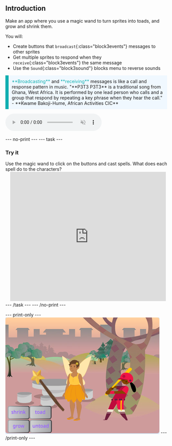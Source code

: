 ## Introduction

Make an app where you use a magic wand to turn sprites into toads, and grow and shrink them.

You will:
+ Create buttons that `broadcast`{:class="block3events"} messages to other sprites
+ Get multiple sprites to respond when they `receive`{:class="block3events"} the same message
+ Use the `Sound`{:class="block3sound"} blocks menu to reverse sounds

<p style="border-left: solid; border-width:10px; border-color: #0faeb0; background-color: aliceblue; padding: 10px;">
<span style="color: #0faeb0">**Broadcasting**</span> and <span style="color: #0faeb0">**receiving**</span> messages is like a call and response pattern in music.
  "**P3T3 P3T3** is a traditional song from Ghana, West Africa. It is performed by one lead person who calls and a group that respond by repeating a key phrase when they hear the call." - **Kwame Bakoji-Hume, African Activities CIC**
  
<audio controls autoplay muted><source src="images/Pete-Pete.mp3" type="audio/wav"></audio>  
</p>

--- no-print ---
--- task ---
### Try it
<div style="display: flex; flex-wrap: wrap">
<div style="flex-basis: 175px; flex-grow: 1">  
Use the magic wand to click on the buttons and cast spells. What does each spell do to the characters?
</div>
<div class="scratch-preview" style="margin-left: 15px;">
  <iframe allowtransparency="true" width="485" height="402" src="https://scratch.mit.edu/projects/embed/518413238/?autostart=false" frameborder="0"></iframe>
</div>
</div>
--- /task ---
--- /no-print ---

--- print-only ---
![Completed project](images/showcase_static.png)
--- /print-only ---
